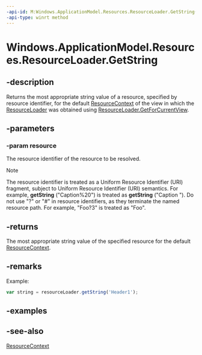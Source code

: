 ```yaml
---
-api-id: M:Windows.ApplicationModel.Resources.ResourceLoader.GetString(System.String)
-api-type: winrt method
---
```


<!-- Method syntax
public string GetString(System.String resource)
-->

# Windows.ApplicationModel.Resources.ResourceLoader.GetString

## -description
Returns the most appropriate string value of a resource, specified by resource identifier, for the default [ResourceContext](../windows.applicationmodel.resources.core/resourcecontext.md) of the view in which the [ResourceLoader](resourceloader.md) was obtained using [ResourceLoader.GetForCurrentView](resourceloader_getforcurrentview.md).


<!--Writer todo: Link to how to create and identify resources.-->

## -parameters
### -param resource
The resource identifier of the resource to be resolved.

> [!NOTE]
> The resource identifier is treated as a Uniform Resource Identifier (URI) fragment, subject to Uniform Resource Identifier (URI) semantics. For example, **getString** ("Caption%20") is treated as **getString** ("Caption "). Do not use "?" or "#" in resource identifiers, as they terminate the named resource path. For example, "Foo?3" is treated as "Foo".

## -returns
The most appropriate string value of the specified resource for the default [ResourceContext](../windows.applicationmodel.resources.core/resourcecontext.md).

## -remarks
<!--Writer todo: remarks: discuss when to use GetString vs. GetStringByReference.-->


Example:

```javascript
var string = resourceLoader.getString('Header1');
```



## -examples

## -see-also
[ResourceContext](../windows.applicationmodel.resources.core/resourcecontext.md)